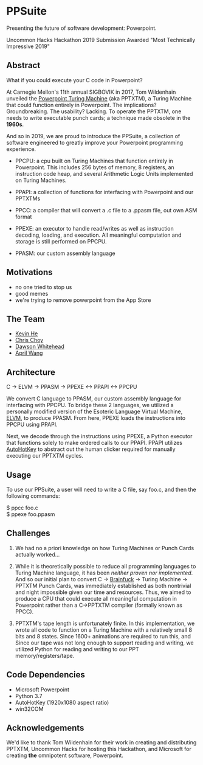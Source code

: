 # PPSuite
Presenting the future of software development: Powerpoint.  

Uncommon Hacks Hackathon 2019 Submission
Awarded "Most Technically Impressive 2019"

## Abstract

What if you could execute your C code in Powerpoint?

At Carnegie Mellon's 11th annual SIGBOVIK in 2017, Tom Wildenhain unveiled the [Powerpoint Turing Machine](https://www.andrew.cmu.edu/user/twildenh/PowerPointTM/Paper.pdf) (aka PPTXTM), a Turing Machine that could function entirely in Powerpoint. The implications? Groundbreaking. The usability? Lacking. To operate the PPTXTM, one needs to write executable punch cards; a technique made obsolete in the **1960s**.

And so in 2019, we are proud to introduce the PPSuite, a collection of software engineered to greatly improve your Powerpoint programming experience.

* PPCPU: a cpu built on Turing Machines that function entirely in Powerpoint. This includes 256 bytes of memory, 8 registers, an instruction code heap, and several Arithmetic Logic Units implemented on Turing Machines.  

* PPAPI: a collection of functions for interfacing with Powerpoint and our PPTXTMs

* PPCC: a compiler that will convert a .c file to a .ppasm file, out own ASM format

* PPEXE: an executor to handle read/writes as well as instruction decoding, loading, and execution. All meaningful computation and storage is still performed on PPCPU.

* PPASM: our custom assembly language

## Motivations

* no one tried to stop us
* good memes
* we're trying to remove powerpoint from the App Store

## The Team

* [Kevin He](https://github.com/echowisp)  
* [Chris Choy](https://github.com/cchoy96)  
* [Dawson Whitehead](https://github.com/dwahme)  
* [April Wang](https://github.com/aprilyw)  

## Architecture

C -> ELVM -> PPASM -> PPEXE <-> PPAPI <-> PPCPU

We convert C language to PPASM, our custom assembly language for interfacing with PPCPU. To bridge these 2 languages, we utilized a personally modified version of the Esoteric Language Virtual Machine, [ELVM](https://github.com/shinh/elvm/blob/master/ELVM.md?fbclid=IwAR2fsBSlkAFs3sTNRWkGrZycb_oATt_ElK7se8vLm4k5gPK8r2bCVOelR2k), to produce PPASM. From here, PPEXE loads the instructions into PPCPU using PPAPI.

Next, we decode through the instructions using PPEXE, a Python executor that functions solely to make ordered calls to our PPAPI. PPAPI utilizes [AutoHotKey](https://www.autohotkey.com/) to abstract out the human clicker required for manually executing our PPTXTM cycles.

## Usage

To use our PPSuite, a user will need to write a C file, say foo.c, and then the following commands:

$ ppcc foo.c  
$ ppexe foo.ppasm  

## Challenges

1) We had no a priori knowledge on how Turing Machines or Punch Cards actually worked...

2) While it is theoretically possible to reduce all programming languages to Turing Machine language, it has been *neither proven nor implemented*. And so our initial plan to convert C -> [Brainfuck](https://en.wikipedia.org/wiki/Brainfuck) -> Turing Machine -> PPTXTM Punch Cards, was immediately established as both nontrivial and night impossible given our time and resources. Thus, we aimed to produce a CPU that could execute all meaningful computation in Powerpoint rather than a C->PPTXTM compiler (formally known as PPCC).  

3) PPTXTM's tape length is unfortunately finite. In this implementation, we wrote all code to function on a Turing Machine with a relatively small 8 bits and 8 states. Since 1600+ animations are required to run this, and  Since our tape was not long enough to support reading and writing, we utilized Python for reading and writing to our PPT memory/registers/tape.

## Code Dependencies

* Microsoft Powerpoint
* Python 3.7
* AutoHotKey (1920x1080 aspect ratio)
* win32COM

## Acknowledgements

We'd like to thank Tom Wildenhain for their work in creating and distributing PPTXTM, Uncommon Hacks for hosting this Hackathon, and Microsoft for creating **the** omnipotent software, Powerpoint.

